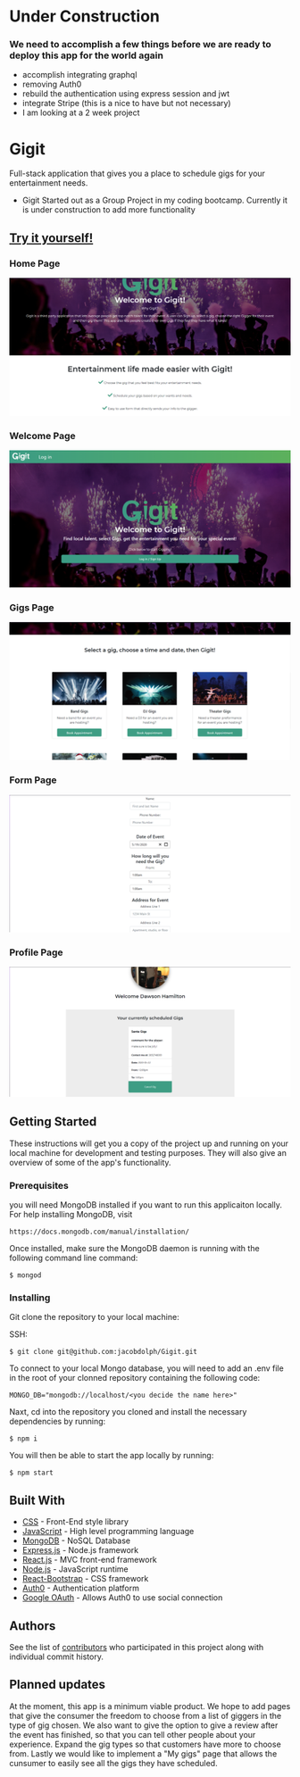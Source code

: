 # Under Construction

### We need to accomplish a few things before we are ready to deploy this app for the world again

- accomplish integrating graphql
- removing Auth0
- rebuild the authentication using express session and jwt
- integrate Stripe (this is a nice to have but not necessary)
- I am looking at a 2 week project

# Gigit

Full-stack application that gives you a place to schedule gigs for your entertainment needs.

- Gigit Started out as a Group Project in my coding bootcamp. Currently it is under construction to add more functionality

## [Try it yourself!](https://www.letsgigit.events)

### Home Page

![image](./client/src/gigitAssets/images/gigitScreenshots/home-page.png)

### Welcome Page

![image](./client/src/gigitAssets/images/gigitScreenshots/welcome-page.png)

### Gigs Page

![image](./client/src/gigitAssets/images/gigitScreenshots/gigs-page.png)

### Form Page

![image](./client/src/gigitAssets/images/gigitScreenshots/form-page.png)

### Profile Page

![image](./client/src/gigitAssets/images/gigitScreenshots/profile-page.png)

## Getting Started

These instructions will get you a copy of the project up and running on your local machine for
development and testing purposes. They will also give an overview of some of the app's functionality.

### Prerequisites

you will need MongoDB installed if you want to run this applicaiton locally. For help installing MongoDB, visit

```
https://docs.mongodb.com/manual/installation/
```

Once installed, make sure the MongoDB daemon is running with the following command line command:

```
$ mongod
```

### Installing

Git clone the repository to your local machine:

SSH:

```
$ git clone git@github.com:jacobdolph/Gigit.git
```

To connect to your local Mongo database, you will need to add an .env file in the root of your
clonned repository containing the following code:

```
MONGO_DB="mongodb://localhost/<you decide the name here>"
```

Naxt, cd into the repository you cloned and install the necessary dependencies by running:

```
$ npm i
```

You will then be able to start the app locally by running:

```
$ npm start
```

## Built With

- [CSS](https://developer.mozilla.org/en-US/docs/Web/CSS) - Front-End style library
- [JavaScript](https://developer.mozilla.org/en-US/docs/Web/javascript) - High level programming language
- [MongoDB](https://www.mongodb.com/) - NoSQL Database
- [Express.js](https://expressjs.com/) - Node.js framework
- [React.js](https://reactjs.org/) - MVC front-end framework
- [Node.js](https://nodejs.org/en/) - JavaScript runtime
- [React-Bootstrap](https://react-bootstrap.github.io/getting-started/introduction/) - CSS framework
- [Auth0](https://auth0.com/) - Authentication platform
- [Google OAuth](https://developers.google.com/identity/protocols/oauth2) - Allows Auth0 to use social connection

## Authors

See the list of [contributors](https://github.com/dawson-hamilton/devDivas/graphs/contributors) who participated
in this project along with individual commit history.

## Planned updates

At the moment, this app is a minimum viable product. We hope to add pages that give the consumer the freedom to choose
from a list of giggers in the type of gig chosen. We also want to give the option to give a review after
the event has finished, so that you can tell other people about your experience. Expand the gig types so that customers have more to choose from. Lastly we would like to implement a "My gigs" page that allows the cunsumer to easily see all the gigs they have scheduled.
